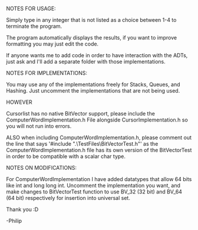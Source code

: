 NOTES FOR USAGE:

Simply type in any integer that is not listed as a choice between 1-4 to terminate the program.

The program automatically displays the results, if you want to improve formatting you may just
edit the code.

If anyone wants me to add code in order to have interaction with the ADTs, just ask and I'll add
a separate folder with those implementations.



NOTES FOR IMPLEMENTATIONS:

You may use any of the implementations freely for Stacks, Queues, and Hashing.
Just uncomment the implementations that are not being used.

HOWEVER

Cursorlist has no native BitVector support, please include the ComputerWordImplementation.h
File alongside CursorImplementation.h so you will not run into errors.

ALSO when including ComputerWordImplementation.h, please comment out the line that says
'#include ".\TestFiles\BitVectorTest.h"' as the ComputerWordImplementation.h file has its own
version of the BitVectorTest in order to be compatible with a scalar char type.



NOTES ON MODIFICATIONS:

For ComputerWordImplementation I have added datatypes that allow 64 bits like int and long long int. Uncomment the implementation you want, and make changes to BitVectorTest function to use
BV_32 (32 bit) and BV_64 (64 bit) respectively for insertion into universal set.



Thank you :D



-Philip